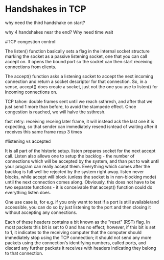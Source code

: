 # Handshakes in TCP

why need the third handshake on start?

why 4 handshakes near the end? Why need time wait

#TCP congestion control


The listen() function basically sets a flag in the internal socket structure marking the socket as a passive listening socket, one that you can call accept on. It opens the bound port so the socket can then start receiving connections from clients.

The accept() function asks a listening socket to accept the next incoming connection and return a socket descriptor for that connection. So, in a sense,  accept() does create a socket, just not the one you use to listen() for incoming connections on.

TCP tahoe: double frames sent until we reach ssthresh, and after that we just send 1 more than before, to avoid the stampede effect. Once congestion is reached, we will halve the ssthresh.

fast retry: receiving receing later frame, it will instead ack the last one it is expecting, so that sender can immediately resend isntead of waiting after it receives this same frame resp 3 times 

#listening vs accepted

It is all part of the historic setup. listen prepares socket for the next accept call. Listen also allows one to setup the backlog - the number of connections which will be accepted by the system, and than put to wait until your program can really accept them. Everything which comes after the backlog is full well be rejected by the system right away. listen never blocks, while accept will block (unless the socket is in non-blocking mode) until the next connection comes along. Obviously, this does not have to be two separate functions - it is conceivable that accept() function could do everything listen does.

One use case is, for e.g. if you only want to test if a port is still available/and accessible, you can do so by just listening to the port and then closing it without accepting any connections.

Each of these headers contains a bit known as the "reset" (RST) flag. In most packets this bit is set to 0 and has no effect; however, if this bit is set to 1, it indicates to the receiving computer that the computer should immediately stop using the TCP connection; it should not send any more packets using the connection's identifying numbers, called ports, and discard any further packets it receives with headers indicating they belong to that connection.
